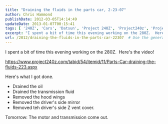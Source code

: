 ```yaml
---
title: "Draining the fluids in the parts car, 2-23-07"
author: Chris Hammond
publishDate: 2012-03-05T14:14:49
updateDate: 2013-01-07T00:15:41
tags: [ '240Z', 'Cars', 'Datsun', 'Project 240Z', 'Project240z', 'Project240Zcom' ]
excerpt: "I spent a bit of time this evening working on the 280Z.  Here's the video! https://www.project240z.com/tabid/54/itemid/11/Parts-Car-draining-the-fluids-223.aspx Here's what I got done.      Drained the oil     Drained the transmission fluid     Removed the hood wings     Removed the driver's side mirror     Removed teh driver's side Z vent cover.  Tomorrow: The motor and transmission come..."
url: /2012/draining-the-fluids-in-the-parts-car-22307  # Use the generated URL with year
---
```

<p>I spent a bit of time this evening working on the 280Z.&nbsp; Here's the video!</p> <p><a href="https://www.project240z.com/tabid/54/itemid/11/Parts-Car-draining-the-fluids-223.aspx">https://www.project240z.com/tabid/54/itemid/11/Parts-Car-draining-the-fluids-223.aspx</a></p> <p>Here's what I got done.</p> <ul>     <li>Drained the oil</li>     <li>Drained the transmission fluid</li>     <li>Removed the hood wings</li>     <li>Removed the driver's side mirror</li>     <li>Removed teh driver's side Z vent cover.</li> </ul> <p>Tomorrow: The motor and transmission come out.</p>

